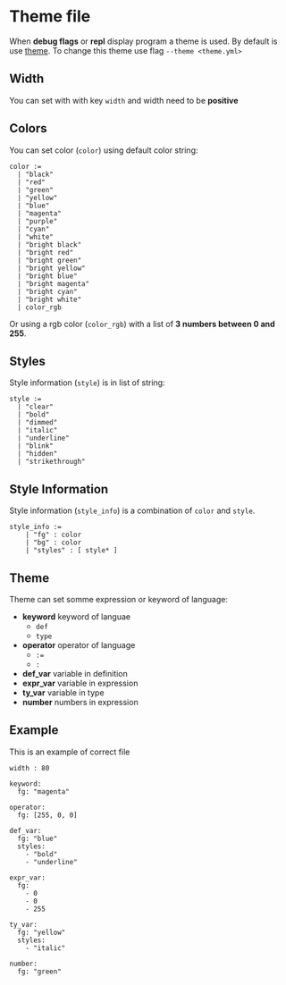 # Theme file

When **debug flags** or **repl** display program a theme is used.
By default is use [theme](../asserts/theme.yml).
To change this theme use flag `--theme <theme.yml>`

## Width
You can set with with key `width` and width need to be **positive**

## Colors
You can set color (`color`) using default color string:
```
color :=
  | "black"
  | "red"
  | "green"
  | "yellow"
  | "blue"
  | "magenta"
  | "purple"
  | "cyan"
  | "white"
  | "bright black"
  | "bright red"
  | "bright green"
  | "bright yellow"
  | "bright blue"
  | "bright magenta"
  | "bright cyan"
  | "bright white"
  | color_rgb
```

Or using a rgb color (`color_rgb`) with a list of **3 numbers between 0 and 255**.

## Styles
Style information (`style`) is in list of string:
```
style :=
  | "clear"
  | "bold"
  | "dimmed"
  | "italic"
  | "underline"
  | "blink"
  | "hidden"
  | "strikethrough"
```

## Style Information
Style information (`style_info`) is a combination of `color` and `style`.

```
style_info :=
    | "fg" : color
    | "bg" : color
    | "styles" : [ style* ]
```

## Theme
Theme can set somme expression or keyword of language:
- **keyword** keyword of languae
    - `def`
    - `type`
- **operator** operator of language
    - `:=`
    - `:`
- **def_var** variable in definition
- **expr_var** variable in expression
- **ty_var** variable in type
- **number** numbers in expression

## Example
This is an example of correct file
```
width : 80

keyword:
  fg: "magenta"

operator:
  fg: [255, 0, 0]

def_var:
  fg: "blue"
  styles:
    - "bold"
    - "underline"

expr_var:
  fg:
    - 0
    - 0
    - 255

ty_var:
  fg: "yellow"
  styles:
    - "italic"

number:
  fg: "green"
```

